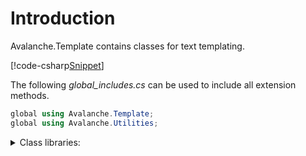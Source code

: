 ﻿---
uid: avalanche.template
---
# Introduction
Avalanche.Template contains classes for text templating.

[!code-csharp[Snippet](index.cs#01)]

The following <em>global_includes.cs</em> can be used to include all extension methods.

```cs
global using Avalanche.Template;
global using Avalanche.Utilities;
```

<details>
<summary>Class libraries:</summary>
<ul>
<li>Avalanche.Template.dll contains implementations.</li>
<li>Avalanche.Template.Abstractions.dll contains interfaces.</li>
</ul>
<p>Dependency libraries:</p>
<ul>
<li>Avalanche.Tokenizer.dll</li>
<li>Avalanche.Tokenizer.Abstractions.dll</li>
<li>Avalanche.Utilities.dll</li>
<li>Avalanche.Utilities.Abstractions.dll</li>
</ul>
<pre><c</details>


# Full Example
<details>
  <summary>Full example</summary>
[!code-csharp[Full](index.cs)]
</details>

